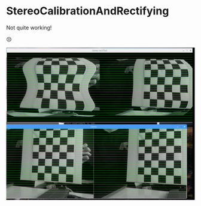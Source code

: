 # StereoCalibrationAndRectifying

Not quite working!

😒

![alt text](./pictures/not_working.png "ups")

